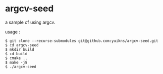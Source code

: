 argcv-seed
=============================

a sample of using argcv.

usage :

````
$ git clone --recurse-submodules git@github.com:yuikns/argcv-seed.git
$ cd argcv-seed
$ mkdir build
$ cd build
$ cmake ..
$ make -j8
$ ./argcv-seed
````


